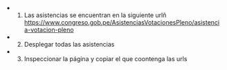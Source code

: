 - 1. Las asistencias se encuentran en la siguiente urlñ
     https://www.congreso.gob.pe/AsistenciasVotacionesPleno/asistencia-votacion-pleno

- 2. Desplegar todas las asistencias

- 3. Inspeccionar la página y copiar el <tbody> que coontenga las urls
